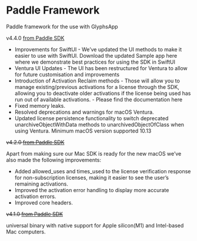# Paddle Framework
Paddle framework for the use with GlyphsApp

v4.4.0 [from Paddle SDK](https://github.com/PaddleHQ/Mac-Framework-V4/releases)
- Improvements for SwiftUI - We’ve updated the UI methods to make it easier to use with SwiftUI. Download the updated Sample app here where we demonstrate best practices for using the SDK in SwiftUI
- Ventura UI Updates - The UI has been restructured for Ventura to allow for future customisation and improvements
- Introduction of Activation Reclaim methods - Those will allow you to manage existing/previous activations for a license through the SDK, allowing you to deactivate older activations if the license being used has run out of available activations. - Please find the documentation here
- Fixed memory leaks.
- Resolved deprecations and warnings for macOS Ventura.
- Updated license persistence functionality to switch deprecated unarchiveObjectWithData methods to unarchivedObjectOfClass when using Ventura.
Minimum macOS version supported 10.13

~~v4.2.0 [from Paddle SDK](https://github.com/PaddleHQ/Mac-Framework-V4/releases)~~

Apart from making sure our Mac SDK is ready for the new macOS we’ve also made the following improvements:

- Added allowed_uses and times_used to the license verification response for non-subscription licenses, making it easier to see the user’s remaining activations.
- Improved the activation error handling to display more accurate activation errors.
- Improved core headers.

~~v4.1.0 [from Paddle SDK](https://github.com/PaddleHQ/Mac-Framework-V4/releases)~~

universal binary with native support for Apple silicon(M1) and Intel-based Mac computers.

